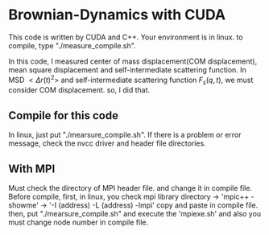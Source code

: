 # Brownian-Dynamics with CUDA

This code is written by CUDA and C++.
Your environment is in linux. to compile, type "./measure_compile.sh".

In this code, I measured center of mass displacement(COM displacement), mean square displacement and self-intermediate scattering function.
In MSD $<\Delta r(t)^2>$ and self-intermediate scattering function $F_s(q,t)$, we must consider COM displacement. so, I did that.

## Compile for this code

In linux, just put "./mearsure_compile.sh". If there is a problem or error message, check the nvcc driver and header file directories.

## With MPI

Must check the directory of MPI header file. and change it in compile file.
Before compile, first, in linux, you check mpi library directory -> 'mpic++ -showme' -> '-I (address) -L (address) -lmpi' copy and paste in compile file.
then, put "./mearsure_compile.sh" and execute the 'mpiexe.sh' and also you must change node number in compile file.

